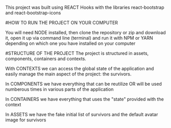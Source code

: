 This project was built using REACT Hooks with the libraries react-bootstrap and react-bootstrap-icons

#HOW TO RUN THE PROJECT ON YOUR COMPUTER

You will need NODE installed, then clone the repository or zip and download it, open it up via command line (terminal) and run it with NPM or YARN depending on which one you have installed on your computer

#STRUCTURE OF THE PROJECT
The project is structured in assets, components, containers and contexts. 

With CONTEXTS we can access the global state of the application and easily manage the main aspect of the project: the survivors. 

In COMPONENTS we have everything that can be reutilize OR will be used numberous times in various parts of the application

In CONTAINERS we have everything that uses the "state" provided with the context

In ASSETS we have the fake initial list of survivors and the default avatar image for survivors